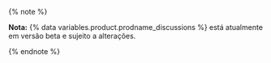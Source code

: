 {% note %}

**Nota:** {% data variables.product.prodname_discussions %} está atualmente em versão beta e sujeito a alterações.

{% endnote %}
